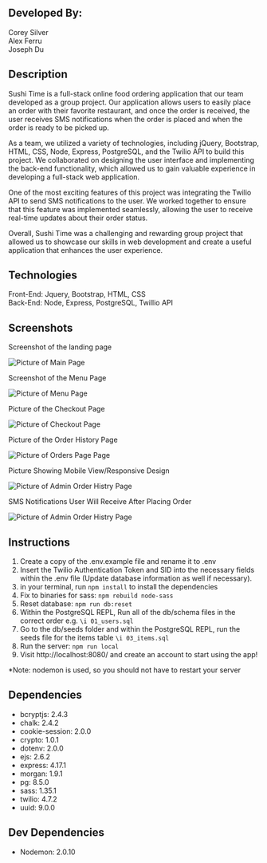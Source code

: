 ## Developed By:
Corey Silver\
Alex Ferru\
Joseph Du

## Description
Sushi Time is a full-stack online food ordering application that our team developed as a group project. Our application allows users to easily place an order with their favorite restaurant, and once the order is received, the user receives SMS notifications when the order is placed and when the order is ready to be picked up.

As a team, we utilized a variety of technologies, including jQuery, Bootstrap, HTML, CSS, Node, Express, PostgreSQL, and the Twilio API to build this project. We collaborated on designing the user interface and implementing the back-end functionality, which allowed us to gain valuable experience in developing a full-stack web application.

One of the most exciting features of this project was integrating the Twilio API to send SMS notifications to the user. We worked together to ensure that this feature was implemented seamlessly, allowing the user to receive real-time updates about their order status.

Overall, Sushi Time was a challenging and rewarding group project that allowed us to showcase our skills in web development and create a useful application that enhances the user experience.

## Technologies
Front-End: Jquery, Bootstrap, HTML, CSS\
Back-End: Node, Express, PostgreSQL, Twillio API

## Screenshots
Screenshot of the landing page

![Picture of Main Page](https://github.com/corey237/sushi-time/blob/master/screenshots/Main_page.jpeg?raw=true "Main Page")


Screenshot of the Menu Page

![Picture of Menu Page](https://github.com/corey237/sushi-time/blob/master/screenshots/Menu_page.jpeg?raw=true "Menu Page")

Picture of the Checkout Page

![Picture of Checkout Page](https://github.com/corey237/sushi-time/blob/master/screenshots/Checkout_page.png?raw=true "Checkout Page")

Picture of the Order History Page

![Picture of Orders Page Page](https://github.com/corey237/sushi-time/blob/master/screenshots/User_orders_page.png?raw=true "Orders Page")

Picture Showing Mobile View/Responsive Design

![Picture of Admin Order Histry Page](https://github.com/corey237/sushi-time/blob/master/screenshots/Admin_orders_page.png?raw=true "Order History Page (Admin View)")

SMS Notifications User Will Receive After Placing Order

![Picture of Admin Order Histry Page](https://github.com/corey237/sushi-time/blob/master/screenshots/Twilio_sms.jpg?raw=true "SMS Notifications")


## Instructions
1. Create a copy of the .env.example file and rename it to .env
2. Insert the Twilio Authentication Token and SID into the necessary fields within the .env file (Update database information as well if necessary).
3. in your terminal, run <code>npm install</code> to install the dependencies
4. Fix to binaries for sass: <code>npm rebuild node-sass</code>
5. Reset database: <code>npm run db:reset</code>
6. Within the PostgreSQL REPL, Run all of the db/schema files in the correct order e.g. <code>\i 01_users.sql</code>
7.  Go to the db/seeds folder and within the PostgreSQL REPL, run the seeds file for the items table <code>\i 03_items.sql</code>
8. Run the server: <code>npm run local</code>
9. Visit http://localhost:8080/ and create an account to start using the app!

*Note: nodemon is used, so you should not have to restart your server

## Dependencies
* bcryptjs: 2.4.3
* chalk: 2.4.2
* cookie-session: 2.0.0
* crypto: 1.0.1
* dotenv: 2.0.0
* ejs: 2.6.2
* express: 4.17.1
* morgan: 1.9.1
* pg: 8.5.0
* sass: 1.35.1
* twilio: 4.7.2
* uuid: 9.0.0
## Dev Dependencies
* Nodemon: 2.0.10



